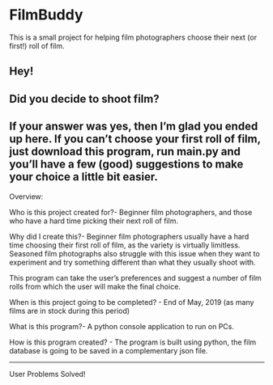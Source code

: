 # FilmBuddy
This is a small project for helping film photographers choose their next (or first!) roll of film.


Hey!
--------------
Did you decide to shoot film?
--------------
If your answer was yes, then I’m glad you ended up here. If you can’t choose your first roll of film, just download this program, run main.py and you’ll have a few (good) suggestions to make your choice a little bit easier.
--------------

Overview:

Who is this project created for?- Beginner film photographers, and those who have a hard time picking their next roll of film.

Why did I create this?- Beginner film photographers usually have a hard time choosing their first roll of film, as the variety is virtually limitless. Seasoned film photographs also struggle with this issue when they want to experiment and try something different than what they usually shoot with.

This program can take the user’s preferences and suggest a number of film rolls from which the user will make the final choice.

When is this project going to be completed? - End of May, 2019 (as many films are in stock during this period)

What is this program?- A python console application to run on PCs.

How is this program created? - The program is built using python, the film database is going to be saved in a complementary json file.

--------------

User Problems Solved!



